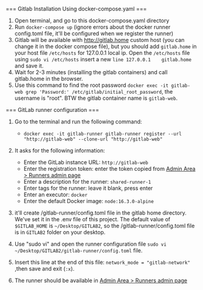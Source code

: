 === Gitlab Installation Using docker-compose.yaml ===

1. Open terminal, and go to this docker-compose.yaml directory
2. Run `docker-compose up` (ignore errors about the docker runner config.toml file, it'll be configured when we register the runner)
3. Gitlab will be available with http://gitlab.home custom host (you can change it in the docker compose file), but you should add `gitlab.home` in your host file `/etc/hosts` for 127.0.0.1 local ip. Open the `/etc/hosts` file using `sudo vi /etc/hosts` insert a new `line 127.0.0.1    gitlab.home` and save it.
4. Wait for 2-3 minutes (installing the gitlab containers) and call gitlab.home in the browser.
5. Use this command to find the root password `docker exec -it gitlab-web grep 'Password:' /etc/gitlab/initial_root_password`, the username is "root". BTW the gitlab container name is `gitlab-web`.

=== GitLab runner configuration ===

1. Go to the terminal and run the following command:
    - `docker exec -it gitlab-runner gitlab-runner register --url "http://gitlab-web" --clone-url "http://gitlab-web"`
 
2. It asks for the following information:
    - Enter the GitLab instance URL: `http://gitlab-web`
    - Enter the registration token: enter the token copied from [Admin Area > Runners admin page](http://gitlab.home/admin/runners)
    - Enter a description for the runner: `shared-runner-1`
    - Enter tags for the runner: leave it blank, press enter
    - Enter an executor: `docker`
    - Enter the default Docker image: `node:16.3.0-alpine`

3. it'll create /gitlab-runner/config.toml file in the gitlab home directory. We've set it in the .env file of this project. The default value of `$GITLAB_HOME` is `~/Desktop/GITLAB2`, so the /gitlab-runner/config.toml file is in `GITLAB2` folder on your desktop. 
4. Use "sudo vi" and open the runner configuration file `sudo vi ~/Desktop/GITLAB2/gitlab-runner/config.toml` file.
5. Insert this line at the end of this file: `network_mode = "gitlab-network"` ,then save and exit (`:x`).
6. The runner should be available in [Admin Area > Runners admin page](http://gitlab.home/admin/runners)